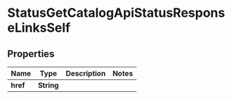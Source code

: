 

# StatusGetCatalogApiStatusResponseLinksSelf


## Properties

| Name | Type | Description | Notes |
|------------ | ------------- | ------------- | -------------|
|**href** | **String** |  |  |




